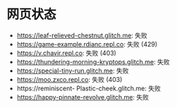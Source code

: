 # 网页状态
- https://leaf-relieved-chestnut.glitch.me: 失败
- https://game-example.rdianc.repl.co: 失败 (429)
- https://v.chavir.repl.co: 失败 (403)
- https://thundering-morning-kryptops.glitch.me: 失败
- https://special-tiny-run.glitch.me: 失败
- https://moo.zxco.repl.co: 失败 (403)
- https://reminiscent- Plastic-cheek.glitch.me: 失败
- https://happy-pinnate-revolve.glitch.me: 失败
